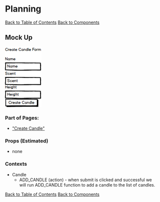 # Planning

[Back to Table of Contents](../../TABLE_OF_CONTENTS.md)
[Back to Components](../README.md)

## Mock Up

![Candle Form Component](./Candle_Form.png  "Candle Component Mock Up")

### Part of Pages:

* ["Create Candle"](../../Pages/CreateCandle/README.md)

### Props (Estimated)

* none

### Contexts

* Candle 
    * ADD_CANDLE (action) - when submit is clicked and successful we will run ADD_CANDLE function to add a candle to the list of candles.

[Back to Table of Contents](../../TABLE_OF_CONTENTS.md)
[Back to Components](../README.md)